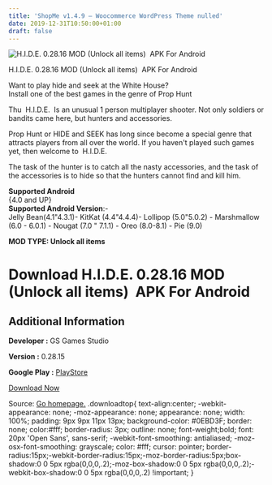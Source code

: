```yaml
---
title: 'ShopMe v1.4.9 – Woocommerce WordPress Theme nulled'
date: 2019-12-31T10:50:00+01:00
draft: false
---
```


![H.I.D.E. 0.28.16 MOD (Unlock all items)  APK For Android](https://i2.wp.com/apkhome.net/wp-content/uploads/2019/12/H.I.D.E.-0.28.16-MOD-Unlock-all-items.png "H.I.D.E. 0.28.16 MOD (Unlock all items)  APK For Android")

  

H.I.D.E. 0.28.16 MOD (Unlock all items)  APK For Android

Want to play hide and seek at the White House?  
Install one of the best games in the genre of Prop Hunt

Thu  H.I.D.E.  Is an unusual 1 person multiplayer shooter. Not only soldiers or bandits came here, but hunters and accessories.

Prop Hunt or HIDE and SEEK has long since become a special genre that attracts players from all over the world. If you haven't played such games yet, then welcome to  H.I.D.E.

The task of the hunter is to catch all the nasty accessories, and the task of the accessories is to hide so that the hunters cannot find and kill him.

**Supported Android**  
{4.0 and UP}  
**Supported Android Version**:-  
Jelly Bean(4.1"4.3.1)- KitKat (4.4"4.4.4)- Lollipop (5.0"5.0.2) - Marshmallow (6.0 - 6.0.1) - Nougat (7.0 " 7.1.1) - Oreo (8.0-8.1) - Pie (9.0)

**MOD TYPE: Unlock all items**

Download H.I.D.E. 0.28.16 MOD (Unlock all items)  APK For Android
==================================================================

Additional Information
----------------------

**Developer :** GS Games Studio

**Version :** 0.28.15

**Google Play :** [PlayStore](https://play.google.com/store/apps/details?id=com.hgames.propvshunter)

  

[Download Now](https://store4app.co/post/h-i-d-e-0-28-16-mod-unlock-all-items-apk-for-android_1577782082)

  
Source: [Go homepage.](https://store4app.co/post/h-i-d-e-0-28-16-mod-unlock-all-items-apk-for-android_1577782082) .downloadtop{ text-align:center; -webkit-appearance: none; -moz-appearance: none; appearance: none; width: 100%; padding: 9px 9px 11px 13px; background-color: #0EBD3F; border: none; color:#fff; border-radius: 3px; outline: none; font-weight;bold; font: 20px 'Open Sans', sans-serif; -webkit-font-smoothing: antialiased; -moz-osx-font-smoothing: grayscale; color: #fff; cursor: pointer; border-radius:15px;-webkit-border-radius:15px;-moz-border-radius:5px;box-shadow:0 0 5px rgba(0,0,0,.2);-moz-box-shadow:0 0 5px rgba(0,0,0,.2);-webkit-box-shadow:0 0 5px rgba(0,0,0,.2) !important; }
